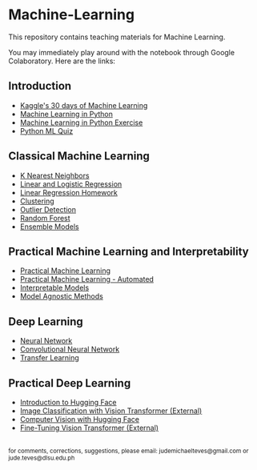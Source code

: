 # Machine-Learning

This repository contains teaching materials for Machine Learning.

You may immediately play around with the notebook through Google Colaboratory. Here are the links:

## Introduction
- <a href="https://colab.research.google.com/github/Cyntwikip/Machine-Learning/blob/main/kaggle_30_days_ml.ipynb">Kaggle's 30 days of Machine Learning</a>
- <a href="https://colab.research.google.com/github/Cyntwikip/Machine-Learning/blob/main/ml_python.ipynb">Machine Learning in Python</a>
- <a href="https://colab.research.google.com/github/Cyntwikip/Machine-Learning/blob/main/ml_python_exercise.ipynb">Machine Learning in Python Exercise</a>
- <a href="https://colab.research.google.com/github/Cyntwikip/Machine-Learning/blob/main/python_ml_quiz.ipynb">Python ML Quiz</a>

## Classical Machine Learning
- <a href="https://colab.research.google.com/github/Cyntwikip/Machine-Learning/blob/main/knn.ipynb">K Nearest Neighbors</a>
- <a href="https://colab.research.google.com/github/Cyntwikip/Machine-Learning/blob/main/linear_regression.ipynb">Linear and Logistic Regression</a>
- <a href="https://colab.research.google.com/github/Cyntwikip/Machine-Learning/blob/main/linear_regression_homework.ipynb">Linear Regression Homework</a>
- <a href="https://colab.research.google.com/github/Cyntwikip/Machine-Learning/blob/main/clustering.ipynb">Clustering</a>
- <a href="https://colab.research.google.com/github/Cyntwikip/Machine-Learning/blob/main/outlier_detection.ipynb">Outlier Detection</a>
- <a href="https://colab.research.google.com/github/Cyntwikip/Machine-Learning/blob/main/random_forest.ipynb">Random Forest</a>
- <a href="https://colab.research.google.com/github/Cyntwikip/Machine-Learning/blob/main/ensemble_models.ipynb">Ensemble Models</a>

## Practical Machine Learning and Interpretability
- <a href="https://colab.research.google.com/github/Cyntwikip/Machine-Learning/blob/main/practical_ml.ipynb">Practical Machine Learning</a>
- <a href="https://colab.research.google.com/github/Cyntwikip/Machine-Learning/blob/main/practical_ml_auto.ipynb">Practical Machine Learning - Automated</a>
- <a href="https://colab.research.google.com/github/Cyntwikip/Machine-Learning/blob/main/explainability_interpretable_models.ipynb">Interpretable Models</a>
- <a href="https://colab.research.google.com/github/Cyntwikip/Machine-Learning/blob/main/explainability_model_agnostic.ipynb">Model Agnostic Methods</a>

## Deep Learning
- <a href="https://colab.research.google.com/github/Cyntwikip/Machine-Learning/blob/main/neural_network.ipynb">Neural Network</a>
- <a href="https://colab.research.google.com/github/Cyntwikip/Machine-Learning/blob/main/cnn.ipynb">Convolutional Neural Network</a>
- <a href="https://colab.research.google.com/github/Cyntwikip/Machine-Learning/blob/main/transfer_learning.ipynb">Transfer Learning</a>

## Practical Deep Learning
- <a href="https://colab.research.google.com/github/Cyntwikip/Machine-Learning/blob/main/huggingface_intro.ipynb">Introduction to Hugging Face</a>
- <a href="https://colab.research.google.com/github/keras-team/keras-io/blob/master/examples/vision/ipynb/image_classification_with_vision_transformer.ipynb">Image Classification with Vision Transformer (External)</a>
- <a href="https://colab.research.google.com/github/Cyntwikip/Machine-Learning/blob/main/huggingface_computer_vision.ipynb">Computer Vision with Hugging Face</a>
- <a href="https://colab.research.google.com/github/nateraw/huggingface-hub-examples/blob/main/vit_image_classification_explained.ipynb">Fine-Tuning Vision Transformer (External)</a>


<br>
<sup>for comments, corrections, suggestions, please email: <href>judemichaelteves@gmail.com</href> or <href>jude.teves@dlsu.edu.ph</href></sup>
